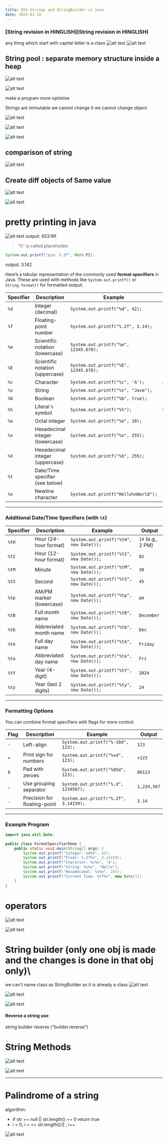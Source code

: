 ```yaml
---
title: DSA Strings and StringBuilder in java
date: 2025-01-10
---
```



### [String revision in HINGLISH](String revision in HINGLISH)

any thing which start with capital letter is a class
![alt text](/images/Pastedimage20241220155436.png)
![alt text](/images/Pastedimage20241220155403.png)


## String pool : separate memory structure inside a heap


![alt text](/images/Pastedimage20241220155547.png)

![alt text](/images/Pastedimage20241220155653.png)

make a program more optimise

Strings are immutable we cannot change it we cannot change object


![alt text](/images/Pastedimage20241220160131.png)


![alt text](/images/Pastedimage20241220160159.png)


![alt text](/images/Pastedimage20241220160250.png)

## comparison of string 

![alt text](/images/Pastedimage20241220160454.png)

## Create diff objects of Same value

![alt text](/images/Pastedimage20241220160947.png)

![alt text](/images/Pastedimage20241220161134.png)

# pretty printing in java

![alt text](/images/Pastedimage20241220173230.png)
output: 453.16f

> '%' is called placeholder

```java
System.out.printf("pie: %.3f", Math.PI);
```
output: 3.142


Here’s a tabular representation of the commonly used **format specifiers** in Java. These are used with methods like `System.out.printf()` or `String.format()` for formatted output:

| **Specifier** | **Description**                 | **Example**                           | **Output**     |
| ------------- | ------------------------------- | ------------------------------------- | -------------- |
| `%d`          | Integer (decimal)               | `System.out.printf("%d", 42);`        | `42`           |
| `%f`          | Floating-point number           | `System.out.printf("%.2f", 3.14);`    | `3.14`         |
| `%e`          | Scientific notation (lowercase) | `System.out.printf("%e", 12345.678);` | `1.234568e+04` |
| `%E`          | Scientific notation (uppercase) | `System.out.printf("%E", 12345.678);` | `1.234568E+04` |
| `%c`          | Character                       | `System.out.printf("%c", 'A');`       | `A`            |
| `%s`          | String                          | `System.out.printf("%s", "Java");`    | `Java`         |
| `%b`          | Boolean                         | `System.out.printf("%b", true);`      | `true`         |
| `%%`          | Literal `%` symbol              | `System.out.printf("%%");`            | `%`            |
| `%o`          | Octal integer                   | `System.out.printf("%o", 10);`        | `12` (octal)   |
| `%x`          | Hexadecimal integer (lowercase) | `System.out.printf("%x", 255);`       | `ff` (hex)     |
| `%X`          | Hexadecimal integer (uppercase) | `System.out.printf("%X", 255);`       | `FF` (hex)     |
| `%t`          | Date/Time specifier (see below) |                                       |                |
| `%n`          | Newline character               | `System.out.printf("Hello%nWorld");`  | Multi-line     |

---

### **Additional Date/Time Specifiers (with `%t`)**

| **Specifier** | **Description**          | **Example**                             | **Output**        |
| ------------- | ------------------------ | --------------------------------------- | ----------------- |
| `%tH`         | Hour (24-hour format)    | `System.out.printf("%tH", new Date());` | `14` (e.g., 2 PM) |
| `%tI`         | Hour (12-hour format)    | `System.out.printf("%tI", new Date());` | `02`              |
| `%tM`         | Minute                   | `System.out.printf("%tM", new Date());` | `30`              |
| `%tS`         | Second                   | `System.out.printf("%tS", new Date());` | `45`              |
| `%tp`         | AM/PM marker (lowercase) | `System.out.printf("%tp", new Date());` | `pm`              |
| `%tB`         | Full month name          | `System.out.printf("%tB", new Date());` | `December`        |
| `%tb`         | Abbreviated month name   | `System.out.printf("%tb", new Date());` | `Dec`             |
| `%tA`         | Full day name            | `System.out.printf("%tA", new Date());` | `Friday`          |
| `%ta`         | Abbreviated day name     | `System.out.printf("%ta", new Date());` | `Fri`             |
| `%tY`         | Year (4-digit)           | `System.out.printf("%tY", new Date());` | `2024`            |
| `%ty`         | Year (last 2 digits)     | `System.out.printf("%ty", new Date());` | `24`              |

---

### **Formatting Options**

You can combine format specifiers with flags for more control:

| **Flag** | **Description**              | **Example**                           | **Output**  |
| -------- | ---------------------------- | ------------------------------------- | ----------- |
| `-`      | Left-align                   | `System.out.printf("%-10d", 123);`    | `123`       |
| `+`      | Print sign for numbers       | `System.out.printf("%+d", 123);`      | `+123`      |
| `0`      | Pad with zeroes              | `System.out.printf("%05d", 123);`     | `00123`     |
| `,`      | Use grouping separator       | `System.out.printf("%,d", 1234567);`  | `1,234,567` |
| `.`      | Precision for floating-point | `System.out.printf("%.2f", 3.14159);` | `3.14`      |

---

### Example Program

```java
import java.util.Date;

public class FormatSpecifierDemo {
    public static void main(String[] args) {
        System.out.printf("Integer: %d%n", 42);
        System.out.printf("Float: %.2f%n", 3.14159);
        System.out.printf("Character: %c%n", 'A');
        System.out.printf("String: %s%n", "Hello");
        System.out.printf("Hexadecimal: %x%n", 255);
        System.out.printf("Current Time: %tT%n", new Date());
    }
}
```


# operators

![alt text](/images/Pastedimage20241220190008.png)

![alt text](/images/Pastedimage20241220190019.png)


# String builder (only one obj is made and the changes is done in that obj only)\

we can't name class as StringBuilder as it is already a class
![alt text](/images/Pastedimage20241220195244.png)

![alt text](/images/Pastedimage20241220195252.png)


![alt text](/images/Pastedimage20241220195330.png)



#### Reverse a string use 
string builder reverse ("builder.reverse")


# String Methods

![alt text](/images/Pastedimage20241220195601.png)


![alt text](/images/Pastedimage20241220195958.png)

---
# Palindrome of a string

algorithm:
- if str == null || str.length() == 0 
   return true
- i = 0; i = <= str.length()/2 ; i++


![alt text](/images/Pastedimage20241220201924.png)
																
																